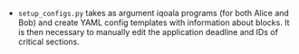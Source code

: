 - `setup_configs.py` takes as argument iqoala programs (for both Alice and Bob) and create YAML config templates with information about blocks. It is then necessary to manually edit the application deadline and IDs of critical sections. 
